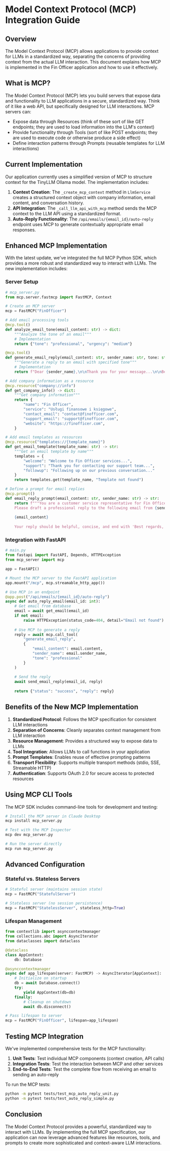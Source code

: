 # Model Context Protocol (MCP) Integration Guide

## Overview

The Model Context Protocol (MCP) allows applications to provide context for LLMs in a standardized way, separating the concerns of providing context from the actual LLM interaction. This document explains how MCP is implemented in the Fin Officer application and how to use it effectively.

## What is MCP?

The Model Context Protocol (MCP) lets you build servers that expose data and functionality to LLM applications in a secure, standardized way. Think of it like a web API, but specifically designed for LLM interactions. MCP servers can:

- Expose data through Resources (think of these sort of like GET endpoints; they are used to load information into the LLM's context)
- Provide functionality through Tools (sort of like POST endpoints; they are used to execute code or otherwise produce a side effect)
- Define interaction patterns through Prompts (reusable templates for LLM interactions)

## Current Implementation

Our application currently uses a simplified version of MCP to structure context for the TinyLLM Ollama model. The implementation includes:

1. **Context Creation**: The `_create_mcp_context` method in `LlmService` creates a structured context object with company information, email content, and conversation history.
2. **API Integration**: The `_call_llm_api_with_mcp` method sends the MCP context to the LLM API using a standardized format.
3. **Auto-Reply Functionality**: The `/api/emails/{email_id}/auto-reply` endpoint uses MCP to generate contextually appropriate email responses.

## Enhanced MCP Implementation

With the latest update, we've integrated the full MCP Python SDK, which provides a more robust and standardized way to interact with LLMs. The new implementation includes:

### Server Setup

```python
# mcp_server.py
from mcp.server.fastmcp import FastMCP, Context

# Create an MCP server
mcp = FastMCP("FinOfficer")

# Add email processing tools
@mcp.tool()
def analyze_email_tone(email_content: str) -> dict:
    """Analyze the tone of an email"""
    # Implementation
    return {"tone": "professional", "urgency": "medium"}

@mcp.tool()
def generate_email_reply(email_content: str, sender_name: str, tone: str = "professional") -> str:
    """Generate a reply to an email with specified tone"""
    # Implementation
    return f"Dear {sender_name},\n\nThank you for your message...\n\nBest regards,\nFin Officer Team"

# Add company information as a resource
@mcp.resource("company://info")
def get_company_info() -> dict:
    """Get company information"""
    return {
        "name": "Fin Officer",
        "service": "Usługi finansowe i księgowe",
        "contact_email": "contact@finofficer.com",
        "support_email": "support@finofficer.com",
        "website": "https://finofficer.com",
    }

# Add email templates as resources
@mcp.resource("templates://{template_name}")
def get_email_template(template_name: str) -> str:
    """Get an email template by name"""
    templates = {
        "welcome": "Welcome to Fin Officer services...",
        "support": "Thank you for contacting our support team...",
        "followup": "Following up on our previous conversation..."
    }
    return templates.get(template_name, "Template not found")

# Define a prompt for email replies
@mcp.prompt()
def email_reply_prompt(email_content: str, sender_name: str) -> str:
    return f"""You are a customer service representative for Fin Officer.
    Please draft a professional reply to the following email from {sender_name}:
    
    {email_content}
    
    Your reply should be helpful, concise, and end with 'Best regards, Fin Officer Team'."""
```

### Integration with FastAPI

```python
# main.py
from fastapi import FastAPI, Depends, HTTPException
from mcp_server import mcp

app = FastAPI()

# Mount the MCP server to the FastAPI application
app.mount("/mcp", mcp.streamable_http_app())

# Use MCP in an endpoint
@app.post("/api/emails/{email_id}/auto-reply")
async def auto_reply_email(email_id: int):
    # Get email from database
    email = await get_email(email_id)
    if not email:
        raise HTTPException(status_code=404, detail="Email not found")
    
    # Use MCP to generate a reply
    reply = await mcp.call_tool(
        "generate_email_reply",
        {
            "email_content": email.content,
            "sender_name": email.sender_name,
            "tone": "professional"
        }
    )
    
    # Send the reply
    await send_email_reply(email_id, reply)
    
    return {"status": "success", "reply": reply}
```

## Benefits of the New MCP Implementation

1. **Standardized Protocol**: Follows the MCP specification for consistent LLM interactions
2. **Separation of Concerns**: Cleanly separates context management from LLM interaction
3. **Resource Management**: Provides a structured way to expose data to LLMs
4. **Tool Integration**: Allows LLMs to call functions in your application
5. **Prompt Templates**: Enables reuse of effective prompting patterns
6. **Transport Flexibility**: Supports multiple transport methods (stdio, SSE, Streamable HTTP)
7. **Authentication**: Supports OAuth 2.0 for secure access to protected resources

## Using MCP CLI Tools

The MCP SDK includes command-line tools for development and testing:

```bash
# Install the MCP server in Claude Desktop
mcp install mcp_server.py

# Test with the MCP Inspector
mcp dev mcp_server.py

# Run the server directly
mcp run mcp_server.py
```

## Advanced Configuration

### Stateful vs. Stateless Servers

```python
# Stateful server (maintains session state)
mcp = FastMCP("StatefulServer")

# Stateless server (no session persistence)
mcp = FastMCP("StatelessServer", stateless_http=True)
```

### Lifespan Management

```python
from contextlib import asynccontextmanager
from collections.abc import AsyncIterator
from dataclasses import dataclass

@dataclass
class AppContext:
    db: Database

@asynccontextmanager
async def app_lifespan(server: FastMCP) -> AsyncIterator[AppContext]:
    # Initialize on startup
    db = await Database.connect()
    try:
        yield AppContext(db=db)
    finally:
        # Cleanup on shutdown
        await db.disconnect()

# Pass lifespan to server
mcp = FastMCP("FinOfficer", lifespan=app_lifespan)
```

## Testing MCP Integration

We've implemented comprehensive tests for the MCP functionality:

1. **Unit Tests**: Test individual MCP components (context creation, API calls)
2. **Integration Tests**: Test the interaction between MCP and other services
3. **End-to-End Tests**: Test the complete flow from receiving an email to sending an auto-reply

To run the MCP tests:

```bash
python -m pytest tests/test_mcp_auto_reply_unit.py
python -m pytest tests/test_auto_reply_simple.py
```

## Conclusion

The Model Context Protocol provides a powerful, standardized way to interact with LLMs. By implementing the full MCP specification, our application can now leverage advanced features like resources, tools, and prompts to create more sophisticated and context-aware LLM interactions.
